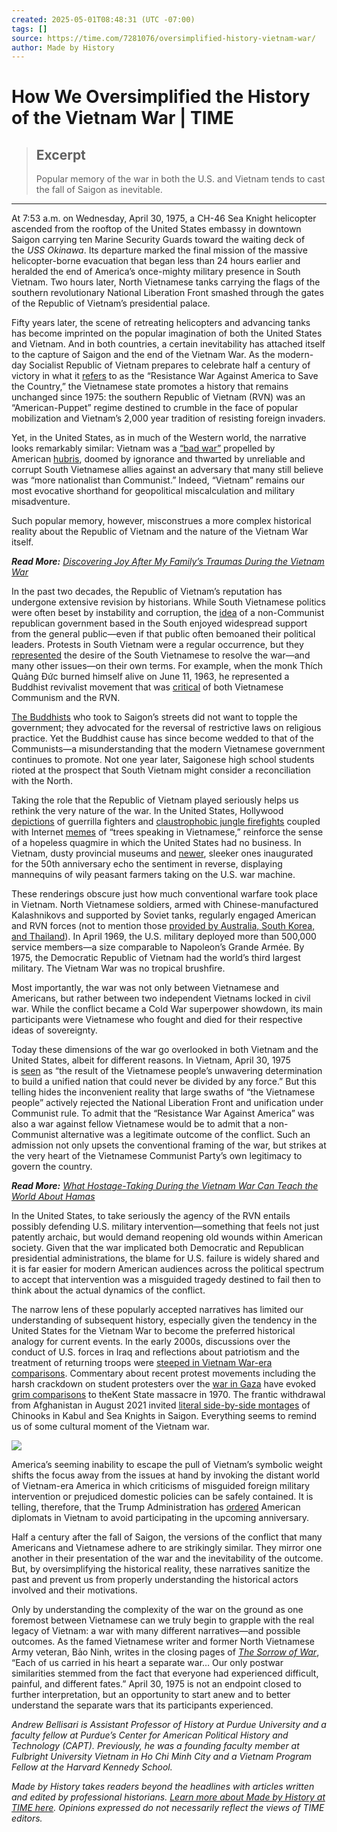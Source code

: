 ```yaml
---
created: 2025-05-01T08:48:31 (UTC -07:00)
tags: []
source: https://time.com/7281076/oversimplified-history-vietnam-war/
author: Made by History
---
```


# How We Oversimplified the History of the Vietnam War | TIME

> ## Excerpt
> Popular memory of the war in both the U.S. and Vietnam tends to cast the fall of Saigon as inevitable.

---
At 7:53 a.m. on Wednesday, April 30, 1975, a CH-46 Sea Knight helicopter ascended from the rooftop of the United States embassy in downtown Saigon carrying ten Marine Security Guards toward the waiting deck of the _USS Okinawa_. Its departure marked the final mission of the massive helicopter-borne evacuation that began less than 24 hours earlier and heralded the end of America’s once-mighty military presence in South Vietnam. Two hours later, North Vietnamese tanks carrying the flags of the southern revolutionary National Liberation Front smashed through the gates of the Republic of Vietnam’s presidential palace.

Fifty years later, the scene of retreating helicopters and advancing tanks has become imprinted on the popular imagination of both the United States and Vietnam. And in both countries, a certain inevitability has attached itself to the capture of Saigon and the end of the Vietnam War. As the modern-day Socialist Republic of Vietnam prepares to celebrate half a century of victory in what it [refers](https://www.vietnam.vn/en/hau-phuong-quoc-te-trong-cuoc-khang-chien-chong-my-cuu-nuoc) to as the “Resistance War Against America to Save the Country,” the Vietnamese state promotes a history that remains unchanged since 1975: the southern Republic of Vietnam (RVN) was an “American-Puppet” regime destined to crumble in the face of popular mobilization and Vietnam’s 2,000 year tradition of resisting foreign invaders.

Yet, in the United States, as in much of the Western world, the narrative looks remarkably similar: Vietnam was a [“bad war”](https://www.msnbc.com/morning-joe/watch/trump-says-he-was-never-a-fan-of-the-vietnam-war-61343813938) propelled by American [hubris](https://time.com/archive/6700053/books-beleaguered-patriotism-and-pride/), doomed by ignorance and thwarted by unreliable and corrupt South Vietnamese allies against an adversary that many still believe was “more nationalist than Communist.” Indeed, “Vietnam” remains our most evocative shorthand for geopolitical miscalculation and military misadventure.

Such popular memory, however, misconstrues a more complex historical reality about the Republic of Vietnam and the nature of the Vietnam War itself.

_**Read More:**_ [_Discovering Joy After My Family’s Traumas During the Vietnam War_](https://time.com/6308965/family-trauma-vietnam-war-joy-essay/)

In the past two decades, the Republic of Vietnam’s reputation has undergone extensive revision by historians. While South Vietnamese politics were often beset by instability and corruption, the [idea](https://www.nytimes.com/2018/02/23/opinion/how-south-vietnam-defeated-itself.html) of a non-Communist republican government based in the South enjoyed widespread support from the general public—even if that public often bemoaned their political leaders. Protests in South Vietnam were a regular occurrence, but they [represented](https://www.jstor.org/stable/10.1525/vs.2015.10.2.43?searchText=&searchUri=&ab_segments=&searchKey=&refreqid=fastly-default%3Ad9d8fd1e888b9213ffdeef59573ba0c0&initiator=recommender&seq=1) the desire of the South Vietnamese to resolve the war—and many other issues—on their own terms. For example, when the monk Thích Quảng Đức burned himself alive on June 11, 1963, he represented a Buddhist revivalist movement that was [critical](https://www.cambridge.org/core/journals/modern-asian-studies/article/abs/religious-revival-and-the-politics-of-nation-building-reinterpreting-the-1963-buddhist-crisis-in-south-vietnam/9453A833814450228504E74DFDD7A08E) of both Vietnamese Communism and the RVN.

[The Buddhists](https://time.com/archive/6807879/south-viet-nam-the-buddhist-crisis/) who took to Saigon’s streets did not want to topple the government; they advocated for the reversal of restrictive laws on religious practice. Yet the Buddhist cause has since become wedded to that of the Communists—a misunderstanding that the modern Vietnamese government continues to promote. Not one year later, Saigonese high school students rioted at the prospect that South Vietnam might consider a reconciliation with the North.

Taking the role that the Republic of Vietnam played seriously helps us rethink the very nature of the war. In the United States, Hollywood [depictions](https://www.youtube.com/watch?v=30QzJKCUekQ&t=120s) of guerrilla fighters and [claustrophobic jungle firefights](https://www.youtube.com/watch?v=9PwXqM1W2hI) coupled with Internet [memes](https://knowyourmeme.com/memes/the-trees-speak-in-vietnamese) of “trees speaking in Vietnamese,” reinforce the sense of a hopeless quagmire in which the United States had no business. In Vietnam, dusty provincial museums and [newer](https://saigoneer.com/vietnam-travel/28002-insights,-polished-history-lessons-await-in-hanoi-s-massive,-brutalist-military-museum), sleeker ones inaugurated for the 50th anniversary echo the sentiment in reverse, displaying mannequins of wily peasant farmers taking on the U.S. war machine.

These renderings obscure just how much conventional warfare took place in Vietnam. North Vietnamese soldiers, armed with Chinese-manufactured Kalashnikovs and supported by Soviet tanks, regularly engaged American and RVN forces (not to mention those [provided by Australia, South Korea, and Thailand](https://www.vietnamwar50th.com/assets/1/7/VW50th_Allies_Posters_11-6-19REV.pdf)). In April 1969, the U.S. military deployed more than 500,000 service members—a size comparable to Napoleon’s Grande Armée. By 1975, the Democratic Republic of Vietnam had the world’s third largest military. The Vietnam War was no tropical brushfire.

Most importantly, the war was not only between Vietnamese and Americans, but rather between two independent Vietnams locked in civil war. While the conflict became a Cold War superpower showdown, its main participants were Vietnamese who fought and died for their respective ideas of sovereignty.

Today these dimensions of the war go overlooked in both Vietnam and the United States, albeit for different reasons. In Vietnam, April 30, 1975 is [seen](https://vietnamlawmagazine.vn/the-country-of-viet-nam-is-one-the-vietnamese-nation-is-one-74064.html) as “the result of the Vietnamese people’s unwavering determination to build a unified nation that could never be divided by any force.” But this telling hides the inconvenient reality that large swaths of “the Vietnamese people” actively rejected the National Liberation Front and unification under Communist rule. To admit that the “Resistance War Against America” was also a war against fellow Vietnamese would be to admit that a non-Communist alternative was a legitimate outcome of the conflict. Such an admission not only upsets the conventional framing of the war, but strikes at the very heart of the Vietnamese Communist Party’s own legitimacy to govern the country.

_**Read More:**_ [_What Hostage-Taking During the Vietnam War Can Teach the World About Hamas_](https://time.com/6328520/hamas-hostages-vietnam-pows/)

In the United States, to take seriously the agency of the RVN entails possibly defending U.S. military intervention—something that feels not just patently archaic, but would demand reopening old wounds within American society. Given that the war implicated both Democratic and Republican presidential administrations, the blame for U.S. failure is widely shared and it is far easier for modern American audiences across the political spectrum to accept that intervention was a misguided tragedy destined to fail then to think about the actual dynamics of the conflict.

The narrow lens of these popularly accepted narratives has limited our understanding of subsequent history, especially given the tendency in the United States for the Vietnam War to become the preferred historical analogy for current events. In the early 2000s, discussions over the conduct of U.S. forces in Iraq and reflections about patriotism and the treatment of returning troops were [steeped in Vietnam War-era comparisons](https://www.vassar.edu/vq/issues/2006/04/features/iraq-vs-vietnam.html). Commentary about recent protest movements including the harsh crackdown on student protesters over the [war in Gaza](https://www.npr.org/2024/04/29/1198911364/student-protests-palestine-israel-vietnam-compared-history-1968-columbia-campus) have evoked [grim comparisons](https://www.vox.com/politics/24141636/campus-protest-columbia-israel-kent-state-history) to theKent State massacre in 1970. The frantic withdrawal from Afghanistan in August 2021 invited [literal side-by-side montages](https://www.youtube.com/watch?v=q6FZ6aFbNvY) of Chinooks in Kabul and Sea Knights in Saigon. Everything seems to remind us of some cultural moment of the Vietnam war.

![](https://time.com/redesign/_next/image/?url=https%3A%2F%2Fapi.time.com%2Fwp-content%2Fuploads%2F2024%2F08%2FMBH-Sponsor-Box-V4.png&w=3840&q=75)

America’s seeming inability to escape the pull of Vietnam’s symbolic weight shifts the focus away from the issues at hand by invoking the distant world of Vietnam-era America in which criticisms of misguided foreign military intervention or prejudiced domestic policies can be safely contained. It is telling, therefore, that the Trump Administration has [ordered](https://www.nytimes.com/2025/04/22/world/asia/us-diplomats-vietnam-war-anniversary-trump.html?smid=nytcore-ios-share&referringSource=articleShare) American diplomats in Vietnam to avoid participating in the upcoming anniversary.

Half a century after the fall of Saigon, the versions of the conflict that many Americans and Vietnamese adhere to are strikingly similar. They mirror one another in their presentation of the war and the inevitability of the outcome. But, by oversimplifying the historical reality, these narratives sanitize the past and prevent us from properly understanding the historical actors involved and their motivations.

Only by understanding the complexity of the war on the ground as one foremost between Vietnamese can we truly begin to grapple with the real legacy of Vietnam: a war with many different narratives—and possible outcomes. As the famed Vietnamese writer and former North Vietnamese Army veteran, Bảo Ninh, writes in the closing pages of _[The Sorrow of War](https://www.amazon.com/Sorrow-War-Novel-North-Vietnam/dp/1573225436)_, “Each of us carried in his heart a separate war… Our only postwar similarities stemmed from the fact that everyone had experienced difficult, painful, and different fates.” April 30, 1975 is not an endpoint closed to further interpretation, but an opportunity to start anew and to better understand the separate wars that its participants experienced.

_Andrew Bellisari is Assistant Professor of History at Purdue University and a faculty fellow at Purdue’s Center for American Political History and Technology (CAPT). Previously, he was a founding faculty member at Fulbright University Vietnam in Ho Chi Minh City and a Vietnam Program Fellow at the Harvard Kennedy School._

_Made by History takes readers beyond the headlines with articles written and edited by professional historians. [Learn more about Made by History at TIME here](https://time.com/6317798/introducing-made-by-history-for-time/). Opinions expressed do not necessarily reflect the views of TIME editors._
